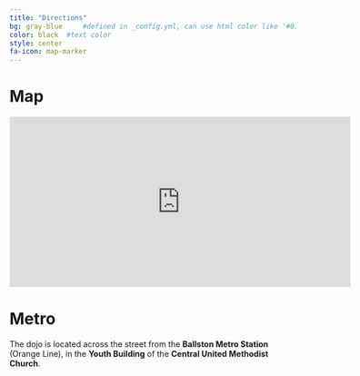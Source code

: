 ```yaml
---
title: "Directions"
bg: gray-blue     #defined in _config.yml, can use html color like '#010101'
color: black  #text color
style: center
fa-icon: map-marker
---
```

# Map

<div class='embed-container no-scroll'>
    <div class="responsive-iframe-container">
    <iframe   src="https://www.google.com/maps/embed?pb=!1m19!1m8!1m3!1d1160.682453037352!2d-77.11054926236206!3d38.882403985639655!3m2!1i1024!2i768!4f13.1!4m8!3e6!4m0!4m5!1s0x89b7b4259fa71e2b%3A0xa1dd88a46424fd58!2sAikido+of+Northern+Virginia%2C+4201+N+Fairfax+Dr%2C+Arlington%2C+VA+22203!3m2!1d38.882677099999995!2d-77.11095279999999!5e0!3m2!1sen!2sus!4v1437352516219" width="600" height="300" frameborder="0" style="border:0"></iframe>
    </div>
</div>


# Metro

The dojo is located across the street from the **Ballston Metro Station** (Orange Line), in the **Youth Building** of the **Central United Methodist Church**.
